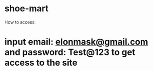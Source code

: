 # shoe-mart
How to access:
# input email: elonmask@gmail.com and password: Test@123 to get access to the site
